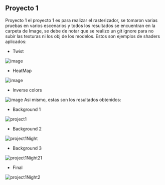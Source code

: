 ## Proyecto 1
Proyecto 1 el proyecto 1 es para realizar el rasterizador, se tomaron varias pruebas en varios escenarios y todos los resultados se encuentran en la carpeta de Image, se debe de notar que se realizo un git ignore para no subir las texturas ni los obj de los modelos. 
Estos son ejemplos de shaders aplicados:
* Twist


![image](https://github.com/DiggsPapu/Graficas/assets/84475020/9a9cf494-cedb-412d-bce4-b68508b16f19)
* HeatMap


![image](https://github.com/DiggsPapu/Graficas/assets/84475020/fe70075e-25df-42a5-a308-79913bf7bff2)
* Inverse colors

![image](https://github.com/DiggsPapu/Graficas/assets/84475020/7e8ce63c-753a-4e4b-9bd0-8848ad9efe6b)
Asi mismo, estas son los resultados obtenidos:
* Background 1


![project1](https://github.com/DiggsPapu/Graficas/assets/84475020/7829f921-ba28-43d3-a1aa-f26f9cc321ae)
* Background 2

![project1Night](https://github.com/DiggsPapu/Graficas/assets/84475020/99aeac7a-3622-44ba-b12a-a44e534030f0)
* Background 3

![project1Night21](https://github.com/DiggsPapu/Graficas/assets/84475020/7281ed7d-70ae-4c6b-927b-8e44289f04a3)
* Final

![project1Night2](https://github.com/DiggsPapu/Graficas/assets/84475020/275b1185-e0c3-4535-814d-5e91ea57f4ed)  






